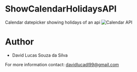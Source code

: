 # ShowCalendarHolidaysAPI
Calendar datepicker showing holidays of an api
<img src="https://media.forgecdn.net/avatars/33/932/635903342050619605.png" alt="Calendar API">

# Author
* David Lucas Souza da Silva

For more information contact: davidlucadl99@gmail.com
